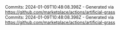 Commits: 2024-01-09T10:48:08.398Z - Generated via https://github.com/marketplace/actions/artificial-grass
<br>
Commits: 2024-01-09T10:48:08.398Z - Generated via https://github.com/marketplace/actions/artificial-grass
<br>
